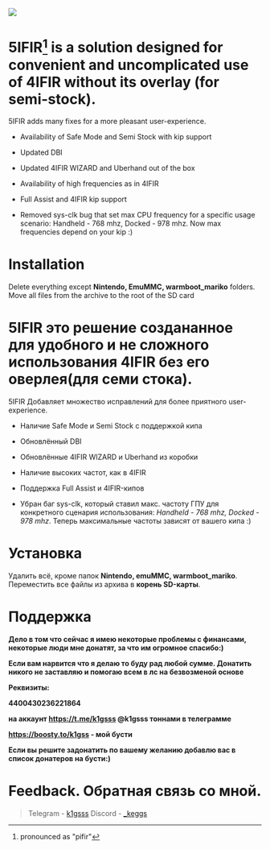 
![](https://i.imgur.com/xf7rVd8.png)

# 5IFIR[^1] is a solution designed for convenient and uncomplicated use of 4IFIR without its overlay (for semi-stock).

5IFIR adds many fixes for a more pleasant user-experience.

* Availability of Safe Mode and Semi Stock with kip support

* Updated DBI

* Updated 4IFIR WIZARD and Uberhand out of the box

* Availability of high frequencies as in 4IFIR 

* Full Assist and 4IFIR kip support

* Removed sys-clk bug that set max CPU frequency for a specific usage scenario: Handheld - 768 mhz, Docked - 978 mhz. Now max frequencies depend on your kip :)

# Installation 

Delete everything except **Nintendo, EmuMMC, warmboot_mariko** folders.
Move all files from the archive to the root of the SD card


# 5IFIR это решение создананное для удобного и не сложного использования 4IFIR без его оверлея(для семи стока).

5IFIR Добавляет множество исправлений для более приятного user-experience.

* Наличие Safe Mode и Semi Stock с поддержкой кипа

* Обновлённый DBI

* Обновлённые 4IFIR WIZARD и Uberhand из коробки

* Наличие высоких частот, как в 4IFIR 

* Поддержка Full Assist и 4IFIR-кипов

* Убран баг sys-clk, который ставил макс. частоту ГПУ для конкретного сценария использования: *Handheld - 768 mhz, Docked - 978 mhz*. Теперь максимальные частоты зависят от вашего кипа :)

# Установка 

Удалить всё, кроме папок **Nintendo, emuMMC, warmboot_mariko**.
Переместить все файлы из архива в **корень SD-карты**.

# Поддержка
**Дело в том что сейчас я имею некоторые проблемы с финансами, некоторые люди мне донатят, за что им огромное спасибо:)**

**Если вам нарвится что я делаю то буду рад любой сумме. Донатить никого не заставляю и помогаю всем в лс на безвозменой основе**

**Реквизиты:**

**4400430236221864**

**на аккаунт https://t.me/k1gsss @k1gsss тоннами в телеграмме**

**https://boosty.to/k1gss - мой бусти**

**Если вы решите задонатить по вашему желанию добавлю вас в список донатеров на бусти:)**

# Feedback. Обратная связь со мной.
> Telegram - [k1gsss](https://k1gsss.t.me/)
> Discord - [_keggs](https://discord.com/users/662219930174881812)

[^1]: pronounced as "pifir"
